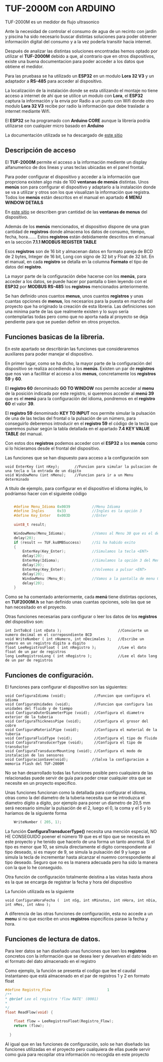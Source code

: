 # TUF-2000M con ARDUINO

TUF-2000M es un medidor de flujo ultrasonico

Ante la necesidad de controlar el consumo de agua de un recinto con jardin y piscina ha sido necesario buscar distintas soluciones para poder obtrener información digital del consumo y a la vez poderla transitir hacia internet.

Después de analizar las distintas soluciones encontradas hemos optado por utilizar el **TUF-2000M** debido a que, al contrario que en otros dispositivos, existe una buena documentacion para poder acceder a los datos que obtiene el medidor.

Para las pruebasa se ha utilizado un **ESP32** en un modulo **Lora 32 V3** y un adaptador a **RS-485** para  acceder al dispositivo. 

La localización de la instalación donde se esta utilizando el montaje no tiene acceso a internet de ahí que se utilice un modulo con **Lora**, el **ESP32** captura la información y la envia por Radio a un punto con Wifi donde otro modulo **Lora 32 V3** recibe por radio la información que debe trasladar a internet mediante Wifi.

El **ESP32** se ha programado con **Arduino CORE** aunque la librería podria utilizarse con cualquier micro basado en **Arduino**

La documentación utilizada se ha descargado de [este sitio](https://images-na.ssl-images-amazon.com/images/I/91CvZHsNYBL.pdf)

## Descripción de acceso

El **TUF-2000M** permite el acceso a la información mediente un display alfanumerico de dos lineas y unas teclas ubicadas en el panel frontal.

Para poder configurar el dispositivo y acceder a la información que proprciona existen algo más de 100 **ventanas de menús** distintas. Unos **menús** son para configurar el dispositivo y adaptarlo a la instalación donde se va a utilizar y otros son los que visualizan la información que registra. Todos loe **menús** están descritos en el manual en  apartado **4 MENU WINDOW DETAILS**

En [este sitio](https://www.libe.net/en/flowmeter) se describen gran cantidad de las **ventanas de menus** del dispositivo.

Además de los **menús** mencionados, el dispositivo dispone de una gran cantidad de **registros** donde almacena los datos de consumo, tiempo, fecha, hora....... Estos **registros** están debidamente descritos en el manual en la sección **7.1.1 MODBUS REGISTER TABLE**

Esos **registros** son de 16 bit y almacenan datos en formato pareja de BCD de 2 bytes, Integer de 16 bit, Long con signo de 32 bit y Float de 32 bit. En el manual, en cada **registro** se detalla en la columna **Formato** el tipo de datos del **registro**.

La mayor parte de la configuración debe hacerse con los **menús**, para acceder a los datos, se puede hacer por pantalla o bien leyendo con el **ESP32** por **MODBUS RS-485** los **registros** mencionados anteriormente.

Se han definido unos cuantos **menus**, unos cuantos **registros** y unas cuantas opciones de **menus**, los necesarios para la puesta en marcha del proyecto que ha originado la creación de esta libreria. Las definiciones son una minima parte de las que realmente existen y lo suyo sería contemplarlas todas pero como que no aporta nada al proyecto se deja pendiente para que se puedan definir en otros proyectos.

## Funciones basicas de la libreria.

En este apartado se describirán las funciones que consideraremos auxiliares para poder manejar el dispositivo.

En primer lugar, como se ha dicho, la mayor parte de la configuración del dispositivo se realiza accediendo a los **menús**. Existen un par de **registros** que nos van a facillitar el acceso a los **menus**, concretamente los **registros** **59** y **60**.

El **registro 60** denominado **GO TO WINDOW** nos permite acceder al **menu** de la posición indicada por este registro, si queremos acceder al **menú 39** que es el **menú** para la configuración del idioma,  pondremos en el **registro 60** el valor **39**.

El **registro 59** denominado **KEY TO INPUT** nos permite simular la pulsación de una de las teclas del frontal o la pulsación de un número, para conseguirlo deberemos introducir en el **registro 59** el código de la tecla que queremos pulsar según la tabla detallada en el apartado **7.4 KEY VALUE TABLE** del manual.

Con estos dos **registros** podemos acceder con el **ESP32**  a los **menús** como si lo hicieramos desde el frontal del dispositivo.

Las funciones que se han dispuesto para acceso a la configuración son

    void EnterKey (int nKey);       //Funcion para simular la pulsacion de una tecla o la entrada de un digito
    void WindowMenu (int nMenu);    //Funcion para ir a un Menu determinado



A titulo de ejemplo, para configurar en el dispositivo el idioma inglés, lo podríamso hacer con el siguiente código

```C++

    #define Menu_Idioma	0x0039          //Menu Idioma
    #define Ingles      0x33            //Ingles es la opción 3
    #define Key_Enter   0x003D          //Enter
    
    uint8_t result;

    WindowMenu(Menu_Idioma);            //Vamos al Menu 30 que es el de idioma
    delay(20);  
    if (result == TUF.ku8MBSuccess)     //Si ha habido exito
    {
        EnterKey(Key_Enter);            //Simulamos la tecla <ENT>
        delay(20);    
        EnterKey(Idioma);               //Simulamos la opción 3 del Menu
        delay(20);
        EnterKey(Key_Enter);            //Volvemos a pulsar <ENT>
        delay(20);
        WindowMenu (Menu_0);            //Vamos a la pantalla de menu 0
        delay(20); 	  
    }	

```

Como se ha comentado anteriormente, cada **menú** tiene distintas opciones, en **TUF2000M.h** se han definido unas cuantas opciones, solo las que se han necesitado en el proyecto. 

Otras funciones necesarias para configurar o leer los datos de los **registros**  del dispositivo son:

    int IntToBcd (int nDato );                          //Convierte un numero decimal en el correposndiente BCD 
    void WriteNumber ( int nNumero, int nDecimales );	//Escribe un numero en un registro digito a digito
    float LeeRegistrosFloat ( int nRegistro );	        //Lee el dato float de un par de registros
    long LeeRegistrosLong ( int nRegistro );	        //Lee el dato long de un par de registros


## Funciones de configuración.
El funciones para configurar el dispositivo son las siguientes:

    void ConfiguraIdioma (void); 	         //Funcion que configura el idioma
    void ConfiguraUnidades (void);	         //Funcion que configura las unidades del fluido y de tiempo
	void ConfiguraOuterDiameterPipe (void);	 //Configura el diametro exterior de la tuberia
	void ConfiguraThicknessPipe (void);      //Configura el grosor del cobre
	void ConfiguraMaterialPipe (void);       //Configura el material de la tuberia
	void ConfiguraFluidType (void);          //Configura el tipo de fluido
	void ConfiguraTransducerType (void);	 //Configura el tipo de transductor
	void ConfiguraTransducerMounting (void); //Configura el modo de instalacion de los sensores
    void ConfiguracionSave(void);			//Salva la configuracion a memoria Flash del TUF-2000M

No se han desarrollado todas las funciones posible pero cualquiera de las relacionadas puede servir de guía para poder crear cualquier otra que se necesite en un proyecto especifico.

Unas funciones funcionan como la detallada para configurar el idioma, otras como  la del diametro de la tuberia necesita que se introduzca el diametro dígito a dígito, por ejemplo para poner un diametro de 20,5 mm será necesario simular la pulsación de el 2, luego el 0, la coma y el 5 y lo haríamos de la siguiente forma

```C++
    WriteNumber ( 205, 1);
```

La función **ConfiguraTransducerType()** necesita una mención especial, NO HE CONSEGUIDO poener el número 19 que es el tipo que se necesita en este proyecto y he tenido que hacerlo de una forma un tanto anormal. Si el tipo es menor que 10, se simula directamente el digito correspondiente al tipo deseado, si es mayor de 9, se simula la pulsación del 9 y luego se simula la tecla de incrementar hasta alcanzar el nuemro correspondiente al tipo deseado. Seguro que no es la manera adecuada pero ha sido la manera con la que lo he conseguido.
						
Otra función de configuración totalmente deistina a las vistas hasta ahora es la que se encarga de registrar la fecha y hora del dispositivo

La función utilizada es la siguiente

    void ConfiguraHoraFecha (  int nSg, int nMinutos, int nHora, int nDia, int nMes, int nAno );

A diferencia de las otras funciones de configuración, esta no accede a un **menu** si no que escribe en unos **registros** especificos paraw la fecha y hora.

## Funciones de lectura de datos.

Para leer datos se han diseñado unas funciones que leen los **registros** concretos con la información que se desea leer y devuelven el dato leido en el formato del dato almacenado en el registro

Como ejemplo, la función se presenta el codigo que lee el caudal instantaneo que está almacenado en el par de registros 1 y 2 en formato float              

```C++
#define Registro_Flow                          1
/**
* @brief Lee el registro 'flow RATE' (0001) 
* 
*/
float ReadFlow(void) {

    float flow = LeeRegistrosFloat(Registro_Flow);
    return (flow);
  
  }
```
Al igual que en las funciones de configuración, solo se han diseñado las funciones utilizadas en el proyecto pero cualquiera de ellas puede servir como guia para recopilar otra información no recogida en este proyecto

